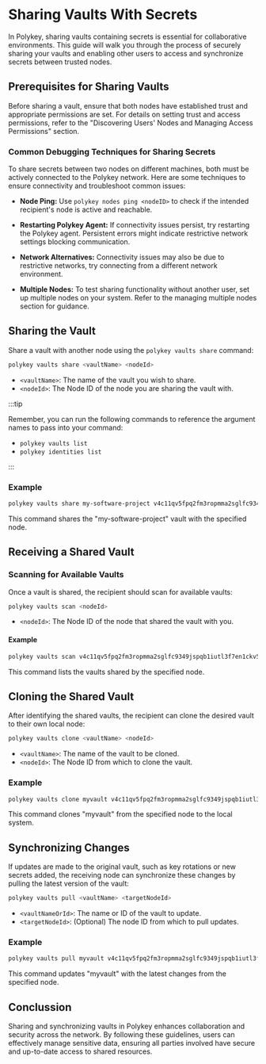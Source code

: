 # Sharing Vaults With Secrets

In Polykey, sharing vaults containing secrets is essential for collaborative environments. This guide will walk you through the process of securely sharing your vaults and enabling other users to access and synchronize secrets between trusted nodes.

## Prerequisites for Sharing Vaults

Before sharing a vault, ensure that both nodes have established trust and appropriate permissions are set. For details on setting trust and access permissions, refer to the "Discovering Users' Nodes and Managing Access Permissions" section.

### Common Debugging Techniques for Sharing Secrets

To share secrets between two nodes on different machines, both must be actively connected to the Polykey network. Here are some techniques to ensure connectivity and troubleshoot common issues:

- **Node Ping:** Use `polykey nodes ping <nodeID>` to check if the intended recipient's node is active and reachable.

- **Restarting Polykey Agent:** If connectivity issues persist, try restarting the Polykey agent. Persistent errors might indicate restrictive network settings blocking communication.

- **Network Alternatives:** Connectivity issues may also be due to restrictive networks, try connecting from a different network environment.

- **Multiple Nodes:** To test sharing functionality without another user, set up multiple nodes on your system. Refer to the managing multiple nodes section for guidance.

## Sharing the Vault

Share a vault with another node using the `polykey vaults share` command:

```bash
polykey vaults share <vaultName> <nodeId>
```

- `<vaultName>`: The name of the vault you wish to share.
- `<nodeId>`: The Node ID of the node you are sharing the vault with.

:::tip

Remember, you can run the following commands to reference the argument names to pass into your command:

- `polykey vaults list`
- `polykey identities list`

:::

### Example

```bash
polykey vaults share my-software-project v4c11qv5fpq2fm3ropmma2sglfc9349jspqb1iutl3f7en1ckv500
```

This command shares the "my-software-project" vault with the specified node.

## Receiving a Shared Vault

### Scanning for Available Vaults

Once a vault is shared, the recipient should scan for available vaults:

```bash
polykey vaults scan <nodeId>
```

- `<nodeId>`: The Node ID of the node that shared the vault with you.

#### Example

```bash
polykey vaults scan v4c11qv5fpq2fm3ropmma2sglfc9349jspqb1iutl3f7en1ckv500
```

This command lists the vaults shared by the specified node.

## Cloning the Shared Vault

After identifying the shared vaults, the recipient can clone the desired vault to their own local node:

```bash
polykey vaults clone <vaultName> <nodeId>
```

- `<vaultName>`: The name of the vault to be cloned.
- `<nodeId>`: The Node ID from which to clone the vault.

### Example

```bash
polykey vaults clone myvault v4c11qv5fpq2fm3ropmma2sglfc9349jspqb1iutl3f7en1ckv500
```

This command clones "myvault" from the specified node to the local system.

## Synchronizing Changes

If updates are made to the original vault, such as key rotations or new secrets added, the receiving node can synchronize these changes by pulling the latest version of the vault:

```bash
polykey vaults pull <vaultName> <targetNodeId>
```

- `<vaultNameOrId>`: The name or ID of the vault to update.
- `<targetNodeId>`: (Optional) The node ID from which to pull updates.

### Example

```bash
polykey vaults pull myvault v4c11qv5fpq2fm3ropmma2sglfc9349jspqb1iutl3f7en1ckv500
```

This command updates "myvault" with the latest changes from the specified node.

## Conclussion

Sharing and synchronizing vaults in Polykey enhances collaboration and security across the network. By following these guidelines, users can effectively manage sensitive data, ensuring all parties involved have secure and up-to-date access to shared resources.
